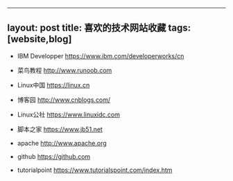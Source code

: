 
---
layout: post
title: 喜欢的技术网站收藏
tags: [website,blog]
---

* IBM Developper <https://www.ibm.com/developerworks/cn>

<!-- more -->

* 菜鸟教程 <http://www.runoob.com>

* Linux中国 <https://linux.cn>

* 博客园 <http://www.cnblogs.com/>

* Linux公社 <https://www.linuxidc.com>

* 脚本之家 <https://www.jb51.net>

* apache <http://www.apache.org>

* github <https://github.com>

* tutorialpoint <https://www.tutorialspoint.com/index.htm>